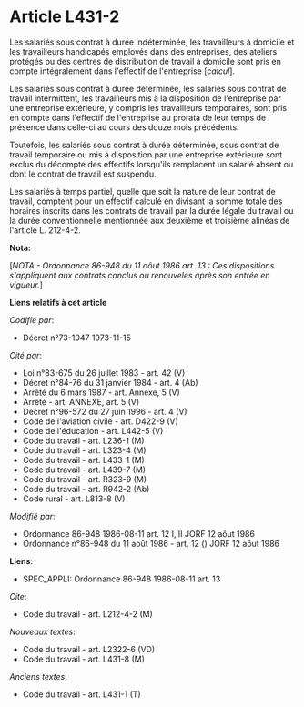 # Article L431-2

Les salariés sous contrat à durée indéterminée, les travailleurs à domicile et les travailleurs handicapés employés dans des
entreprises, des ateliers protégés ou des centres de distribution de travail à domicile sont pris en compte intégralement
dans l'effectif de l'entreprise [*calcul*].

Les salariés sous contrat à durée déterminée, les salariés sous contrat de travail intermittent, les travailleurs mis à la
disposition de l'entreprise par une entreprise extérieure, y compris les travailleurs temporaires, sont pris en compte dans
l'effectif de l'entreprise au prorata de leur temps de présence dans celle-ci au cours des douze mois précédents.

Toutefois, les salariés sous contrat à durée déterminée, sous contrat de travail temporaire ou mis à disposition par une
entreprise extérieure sont exclus du décompte des effectifs lorsqu'ils remplacent un salarié absent ou dont le contrat de
travail est suspendu.

Les salariés à temps partiel, quelle que soit la nature de leur contrat de travail, comptent pour un effectif calculé en
divisant la somme totale des horaires inscrits dans les contrats de travail par la durée légale du travail ou la durée
conventionnelle mentionnée aux deuxième et troisième alinéas de l'article L. 212-4-2.

**Nota:**

[*NOTA - Ordonnance 86-948 du 11 aôut 1986 art. 13 : Ces dispositions s'appliquent aux contrats conclus ou renouvelés après
son entrée en vigueur.*]

**Liens relatifs à cet article**

_Codifié par_:

  - Décret n°73-1047 1973-11-15

_Cité par_:

  - Loi n°83-675 du 26 juillet 1983 - art. 42 (V)
  - Décret n°84-76 du 31 janvier 1984 - art. 4 (Ab)
  - Arrêté du 6 mars 1987 - art. Annexe, 5 (V)
  - Arrêté - art. ANNEXE, art. 5 (V)
  - Décret n°96-572 du 27 juin 1996 - art. 4 (V)
  - Code de l'aviation civile - art. D422-9 (V)
  - Code de l'éducation - art. L442-5 (V)
  - Code du travail - art. L236-1 (M)
  - Code du travail - art. L323-4 (M)
  - Code du travail - art. L433-1 (M)
  - Code du travail - art. L439-7 (M)
  - Code du travail - art. R323-9 (M)
  - Code du travail - art. R942-2 (Ab)
  - Code rural - art. L813-8 (V)

_Modifié par_:

  - Ordonnance 86-948 1986-08-11 art. 12 I, II JORF 12 aôut 1986
  - Ordonnance n°86-948 du 11 août 1986 - art. 12 () JORF 12 aôut 1986

**Liens**:

  - SPEC_APPLI: Ordonnance 86-948 1986-08-11 art. 13

_Cite_:

  - Code du travail - art. L212-4-2 (M)

_Nouveaux textes_:

  - Code du travail - art. L2322-6 (VD)
  - Code du travail - art. L431-8 (M)

_Anciens textes_:

  - Code du travail - art. L431-1 (T)
